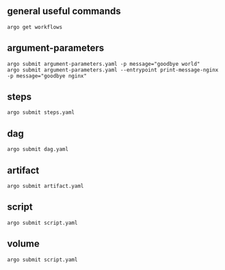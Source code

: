 ## general useful commands

```
argo get workflows
```


## argument-parameters
```
argo submit argument-parameters.yaml -p message="goodbye world"
argo submit argument-parameters.yaml --entrypoint print-message-nginx -p message="goodbye nginx"
```

## steps
```
argo submit steps.yaml
```


## dag
```
argo submit dag.yaml
```

## artifact
```
argo submit artifact.yaml
```

## script
```
argo submit script.yaml
```

## volume
```
argo submit script.yaml
```


